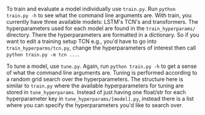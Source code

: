 To train and evaluate a model individually use `train.py`. Run `python train.py -h` to see what the command line arguments are. With train, you currently have three available models: LSTM's TCN's and transformers. The hyperparameters used for each model are found in the `train_hyperparams/` directory. There the hyperparameters are formatted in a dictionary. So if you want to edit a training setup TCN e.g., you'd have to go into `train_hyperparms/tcn.py`, change the hyperparameters of interest then call `python train.py -m tcn ...`.

To tune a model, use `tune.py`. Again, run `python train.py -h` to get a sense of what the command line arguments are. Tuning is performed according to a random grid search over the hyperparameters. The structure here is similar to `train.py` where the available hyperparameters for tuning are stored in `tune_hyperparams`. Instead of just having one float/str for each hyperparameter key in `tune_hyperparams/[model].py`, instead there is a list where you can specify the hyperparameters you'd like to search over.
